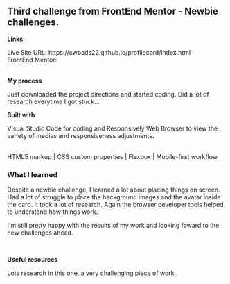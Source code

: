 <h2>Third challenge from FrontEnd Mentor - Newbie challenges.</h2>

<p><strong>Links</strong></p>
Live Site URL: https://cwbads22.github.io/profilecard/index.html
<br>
FrontEnd Mentor: 
<br>
<br>
<p><strong>My process</strong></p>

<p> Just downloaded the project directions and started coding. Did a lot of research everytime I got stuck...</p>
<p><strong>Built with </strong></p>
<p>Visual Studio Code for coding and Responsively Web Browser to view the variety of medias and responsiveness adjustments.</p>
<br>
HTML5 markup | CSS custom properties | Flexbox | Mobile-first workflow
<br>

<h3>What I learned</h3>
<p>Despite a newbie challenge, I learned a lot about placing things on screen. Had a lot of struggle to place the background images and the avatar inside the card. It took a lot of research. Again the browser developer tools helped to understand how things work.</p>

<p>I'm still pretty happy with the results of my work and looking foward to the new challenges ahead.</p>
<br>
<p><strong>Useful resources</strong></p>
<p> Lots research in this one, a very challenging piece of work.</p>
